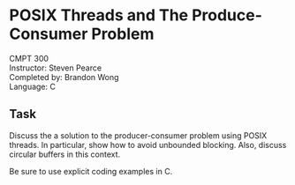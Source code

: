 # POSIX Threads and The Produce-Consumer Problem

CMPT 300  
Instructor: Steven Pearce  
Completed by: Brandon Wong  
Language: C  

## Task

Discuss the a solution to the producer-consumer problem using POSIX threads.  In particular, show how to avoid unbounded blocking.  Also, discuss circular buffers in this context.  

Be sure to use explicit coding examples in C.